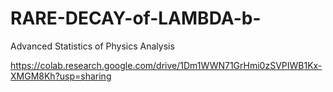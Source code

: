 # RARE-DECAY-of-LAMBDA-b-
Advanced Statistics of Physics Analysis

https://colab.research.google.com/drive/1Dm1WWN71GrHmi0zSVPIWB1Kx-XMGM8Kh?usp=sharing
